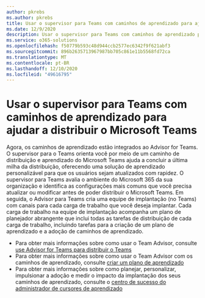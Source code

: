 ```yaml
---
author: pkrebs
ms.author: pkrebs
title: Usar o supervisor para Teams com caminhos de aprendizado para ajudar a distribuir o Microsoft Teams
ms.date: 12/9/2020
description: Usar o supervisor para Teams com caminhos de aprendizado para ajudar a distribuir o Microsoft Teams
ms.service: o365-solutions
ms.openlocfilehash: f50779b593c48d944ccb2577ec6342f9f621abf3
ms.sourcegitcommit: 896b2635713967987bb705c861e11b5568fd72ca
ms.translationtype: MT
ms.contentlocale: pt-BR
ms.lasthandoff: 12/10/2020
ms.locfileid: "49616795"
---
```

# <a name="use-advisor-for-teams-with-learning-pathways-to-help-roll-out-microsoft-teams"></a>Usar o supervisor para Teams com caminhos de aprendizado para ajudar a distribuir o Microsoft Teams
Agora, os caminhos de aprendizado estão integrados ao Advisor for Teams. O supervisor para o Teams orienta você por meio de um caminho de distribuição e aprendizado do Microsoft Teams ajuda a concluir a última milha da distribuição, oferecendo uma solução de aprendizado personalizável para que os usuários sejam atualizados com rapidez. O supervisor para Teams avalia o ambiente do Microsoft 365 da sua organização e identifica as configurações mais comuns que você precisa atualizar ou modificar antes de poder distribuir o Microsoft Teams. Em seguida, o Advisor para Teams cria uma equipe de implantação (no Teams) com canais para cada carga de trabalho que você deseja implantar. Cada carga de trabalho na equipe de implantação acompanha um plano de planejador abrangente que inclui todas as tarefas de distribuição de cada carga de trabalho, incluindo tarefas para a criação de um plano de aprendizado e a adoção de caminhos de aprendizado.

- Para obter mais informações sobre como usar o Team Advisor, consulte [use Advisor for Teams para distribuir o Teams](https://docs.microsoft.com/microsoftteams/use-advisor-teams-roll-out)
- Para obter mais informações sobre como usar o Team Advisor com os caminhos de aprendizado, consulte [criar um plano de aprendizado](https://docs.microsoft.com/microsoftteams/use-advisor-teams-roll-out#create-a-learning-plan)
- Para obter mais informações sobre como planejar, personalizar, impulsionar a adoção e medir o impacto da implantação dos seus caminhos de aprendizado, consulte o [centro de sucesso do administrador de cursores de aprendizado](custom_successcenter.md)